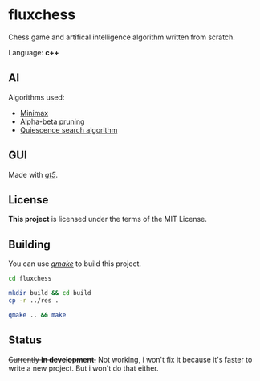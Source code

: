 # fluxchess
Chess game and artifical intelligence algorithm written from scratch.

Language: **c++**

## AI
Algorithms used:
- [Minimax](https://en.wikipedia.org/wiki/Minimax)
- [Alpha-beta pruning](https://en.wikipedia.org/wiki/Alpha%E2%80%93beta_pruning)
- [Quiescence search algorithm](https://en.wikipedia.org/wiki/Quiescence_search)

## GUI
Made with [*qt5*](https://github.com/qt/qt5).

## License
**This project** is licensed under the terms of the MIT License.

## Building
You can use [*qmake*](https://doc.qt.io/qt-5/qmake-manual.html) to build this project.

```sh
cd fluxchess

mkdir build && cd build
cp -r ../res .

qmake .. && make
```

## Status
~~Currently **in development**.~~ Not working, i won't fix it because it's faster to write a new project. But i won't do that either.
